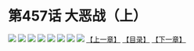 # 第457话 大恶战（上）
![](https://mhpic.xiaomingtaiji.net/comic/D/斗破苍穹拆分版/457话/1.jpg-zymk.middle.webp)
![](https://mhpic.xiaomingtaiji.net/comic/D/斗破苍穹拆分版/457话/2.jpg-zymk.middle.webp)
![](https://mhpic.xiaomingtaiji.net/comic/D/斗破苍穹拆分版/457话/3.jpg-zymk.middle.webp)
![](https://mhpic.xiaomingtaiji.net/comic/D/斗破苍穹拆分版/457话/4.jpg-zymk.middle.webp)
![](https://mhpic.xiaomingtaiji.net/comic/D/斗破苍穹拆分版/457话/5.jpg-zymk.middle.webp)
![](https://mhpic.xiaomingtaiji.net/comic/D/斗破苍穹拆分版/457话/6.jpg-zymk.middle.webp)
![](https://mhpic.xiaomingtaiji.net/comic/D/斗破苍穹拆分版/457话/7.jpg-zymk.middle.webp)
![](https://mhpic.xiaomingtaiji.net/comic/D/斗破苍穹拆分版/457话/8.jpg-zymk.middle.webp)
[【上一章】](./456.md)
[【目录】](./README.md)
[【下一章】](./458.md)
